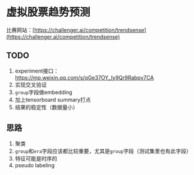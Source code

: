 # 虚拟股票趋势预测

比赛网站：[https://challenger.ai/competition/trendsense](https://challenger.ai/competition/trendsense)

## TODO

1. experiment接口：https://mp.weixin.qq.com/s/qGe37OY_Iy9Qr9Rabpv7CA
1. 实现交叉验证
1. `group`字段做embedding
1. 加上tensorboard summary打点
1. 结果的稳定性（数据量小）

## 思路

1. 聚类
1. `group`和`era`字段应该都比较重要，尤其是`group`字段（测试集里也有此字段）
1. 特征可能是时序的
1. pseudo labeling
